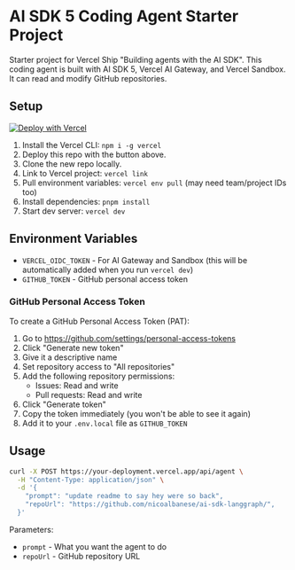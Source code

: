 # AI SDK 5 Coding Agent Starter Project

Starter project for Vercel Ship "Building agents with the AI SDK". This coding agent is built with AI SDK 5, Vercel AI Gateway, and Vercel Sandbox. It can read and modify GitHub repositories.

## Setup

[![Deploy with Vercel](https://vercel.com/button)](https://vercel.com/new/clone?repository-url=https%3A%2F%2Fgithub.com%2Fvercel-labs%2Fship-25-agents-workshop-starter&project-name=vercel-ship-25-coding-agent&repository-name=vercel-ship-25-coding-agent&demo-title=Ship%202025%20Agents%20Workshop%20Companion%20Site&demo-url=https%3A%2F%2Fship-25-agents-workshop.vercel.app%2Fdocs)

1. Install the Vercel CLI: `npm i -g vercel`
1. Deploy this repo with the button above.
1. Clone the new repo locally.
1. Link to Vercel project: `vercel link`
1. Pull environment variables: `vercel env pull` (may need team/project IDs too)
1. Install dependencies: `pnpm install`
1. Start dev server: `vercel dev`

## Environment Variables

- `VERCEL_OIDC_TOKEN` - For AI Gateway and Sandbox (this will be automatically added when you run `vercel dev`)
- `GITHUB_TOKEN` - GitHub personal access token

### GitHub Personal Access Token

To create a GitHub Personal Access Token (PAT):

1. Go to https://github.com/settings/personal-access-tokens
2. Click "Generate new token"
3. Give it a descriptive name
4. Set repository access to "All repositories"
5. Add the following repository permissions:
   - Issues: Read and write
   - Pull requests: Read and write
6. Click "Generate token"
7. Copy the token immediately (you won't be able to see it again)
8. Add it to your `.env.local` file as `GITHUB_TOKEN`

## Usage

```bash
curl -X POST https://your-deployment.vercel.app/api/agent \
  -H "Content-Type: application/json" \
  -d '{
    "prompt": "update readme to say hey were so back",
    "repoUrl": "https://github.com/nicoalbanese/ai-sdk-langgraph/",
  }'
```

Parameters:

- `prompt` - What you want the agent to do
- `repoUrl` - GitHub repository URL
